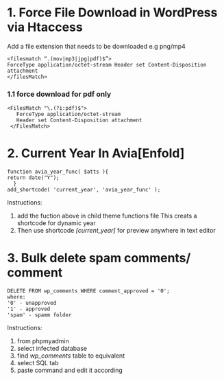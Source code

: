 # 1. Force File Download in WordPress via Htaccess

Add a file extension that needs to be downloaded e.g png/mp4

	<filesmatch “.(mov|mp3|jpg|pdf)$”>
	ForceType application/octet-stream Header set Content-Disposition attachment 
	</filesMatch>
  
  ### 1.1 force download for pdf only
    <FilesMatch "\.(?i:pdf)$">
       ForceType application/octet-stream
       Header set Content-Disposition attachment
     </FilesMatch>
     
  # 2. Current Year In Avia[Enfold]
    function avia_year_func( $atts ){
	return date("Y");
      }
    add_shortcode( 'current_year', 'avia_year_func' );
  Instructions:
  1. add the fuction above in child theme functions file
  This creats a shortcode for dynamic year  
  2. Then use shortcode *[current_year]* for preview anywhere in text editor
  
  # 3. Bulk delete spam comments/ comment
    DELETE FROM wp_comments WHERE comment_approved = '0';
    where:
    '0' - unapproved
    '1' - approved
    'spam' - spamm folder
Instructions:
1. from phpmyadmin
2. select  infected  database 
3. find *wp_comments* table to equivalent
4. select SQL tab
5. paste command and edit it according

